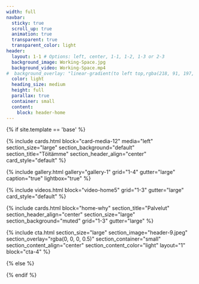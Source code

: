 ```yaml
---
width: full
navbar:
  sticky: true
  scroll_up: true
  animation: true
  transparent: true
  transparent_color: light
header:
  layout: 1-1 # Options: left, center, 1-1, 1-2, 1-3 or 2-3
  background_image: Working-Space.jpg
  background_video: Working-Space.mp4
#  background_overlay: "linear-gradient(to left top,rgba(218, 91, 197, 0.8) 0%,rgba(151, 27, 191, 0.8) 30%,rgba(2, 8, 212, 0.8) 80%)"
  color: light
  heading_size: medium
  height: full
  parallax: true
  container: small
  content:
    block: header-home
---
```


[comment]: # (This actually is the most platform independent comment)

{% if site.template == 'base' %}

{% include cards.html
  block="card-media-12" 
  media="left"
  section_size="large"
  section_background="default"
  section_title="Töitämme"
  section_header_align="center"
  card_style="default"
%}


{% include gallery.html
  gallery="gallery-1"
  grid="1-4"
  gutter="large"
  caption="true"
  lightbox="true"
%}





{% include videos.html
  block="video-home5"
  grid="1-3"
  gutter="large"
  card_style="default"
%}

  {% include cards.html
    block="home-why"
    section_title="Palvelut"
    section_header_align="center"
    section_size="large"
    section_background="muted"
    grid="1-3"
    gutter="large"
  %}

  {% include cta.html
    section_size="large"
    section_image="header-9.jpeg"
    section_overlay="rgba(0, 0, 0, 0.5)"
    section_container="small"
    section_content_align="center"
    section_content_color="light"
    layout="1"
    block="cta-4"
  %}

{% else %}


{% endif %}
